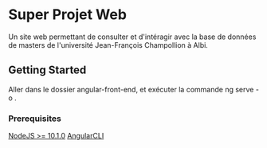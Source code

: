 # Super Projet Web

Un site web permettant de consulter et d'intéragir avec la base de données de masters de l'université Jean-François Champollion à Albi.

## Getting Started

Aller dans le dossier angular-front-end, et exécuter la commande ng serve -o .

### Prerequisites

[NodeJS >= 10.1.0](https://nodejs.org/en/)
[AngularCLI](https://angular.io/guide/quickstart)
